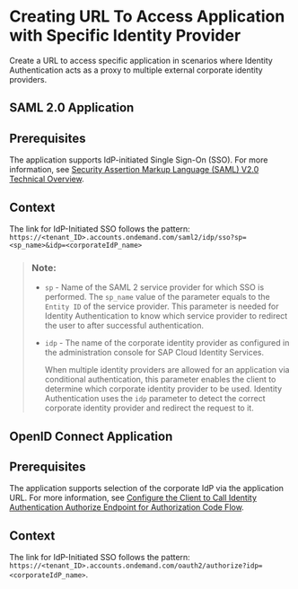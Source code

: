 <!-- loio118f5f4203fd42c98255b1ecf6baa484 -->

# Creating URL To Access Application with Specific Identity Provider

Create a URL to access specific application in scenarios where Identity Authentication acts as a proxy to multiple external corporate identity providers.

<a name="task_sp4_k4c_nzb"/>

<!-- task\_sp4\_k4c\_nzb -->

## SAML 2.0 Application



<a name="task_sp4_k4c_nzb__prereq_ysc_gfd_nzb"/>

## Prerequisites

The application supports IdP-initiated Single Sign-On \(SSO\). For more information, see [Security Assertion Markup Language \(SAML\) V2.0 Technical Overview](http://docs.oasis-open.org/security/saml/Post2.0/sstc-saml-tech-overview-2.0.html).



<a name="task_sp4_k4c_nzb__context_nv4_tfd_nzb"/>

## Context

The link for IdP-Initiated SSO follows the pattern: `https://<tenant_ID>.accounts.ondemand.com/saml2/idp/sso?sp=<sp_name>&idp=<corporateIdP_name>`

> ### Note:  
> -   `sp` - Name of the SAML 2 service provider for which SSO is performed. The `sp_name` value of the parameter equals to the `Entity ID` of the service provider. This parameter is needed for Identity Authentication to know which service provider to redirect the user to after successful authentication.
> -   `idp` - The name of the corporate identity provider as configured in the administration console for SAP Cloud Identity Services.
> 
>     When multiple identity providers are allowed for an application via conditional authentication, this parameter enables the client to determine which corporate identity provider to be used. Identity Authentication uses the `idp` parameter to detect the correct corporate identity provider and redirect the request to it.

<a name="task_ppl_l4c_nzb"/>

<!-- task\_ppl\_l4c\_nzb -->

## OpenID Connect Application



<a name="task_ppl_l4c_nzb__prereq_ojc_g4d_nzb"/>

## Prerequisites

The application supports selection of the corporate IdP via the application URL. For more information, see [Configure the Client to Call Identity Authentication Authorize Endpoint for Authorization Code Flow](configure-the-client-to-call-identity-authentication-authorize-endpoint-for-authorization-94ff0b4.md).



<a name="task_ppl_l4c_nzb__context_wnq_ppd_nzb"/>

## Context

The link for IdP-Initiated SSO follows the pattern: `https://<tenant_ID>.accounts.ondemand.com/oauth2/authorize?idp=<corporateIdP_name>`.

